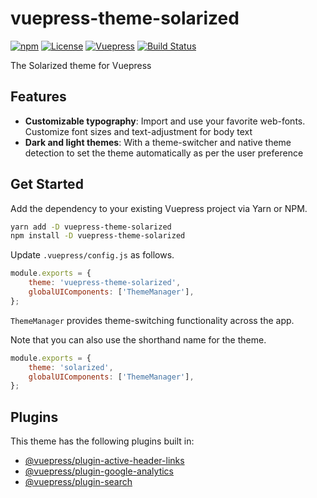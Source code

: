 # vuepress-theme-solarized

[![npm](https://img.shields.io/npm/v/vuepress-theme-solarized)](https://www.npmjs.com/package/vuepress-theme-solarized) [![License](https://img.shields.io/badge/license-MIT-green.svg)](./LICENSE) [![Vuepress](https://img.shields.io/github/package-json/dependency-version/Puritanic/vuepress-theme-solarized/@vuepress/plugin-search?label=vuepress)](https://github.com/vuejs/vuepress) [![Build Status](https://travis-ci.org/Puritanic/vuepress-theme-solarized.svg?branch=master)](https://travis-ci.org/Puritanic/vuepress-theme-solarized)

The Solarized theme for Vuepress

## Features

-   **Customizable typography**: Import and use your favorite web-fonts. Customize font sizes and text-adjustment for body text
-   **Dark and light themes**: With a theme-switcher and native theme detection to set the theme automatically as per the user preference

## Get Started

Add the dependency to your existing Vuepress project via Yarn or NPM.

```sh
yarn add -D vuepress-theme-solarized
npm install -D vuepress-theme-solarized
```

Update `.vuepress/config.js` as follows.

```js
module.exports = {
	theme: 'vuepress-theme-solarized',
	globalUIComponents: ['ThemeManager'],
};
```

`ThemeManager` provides theme-switching functionality across the app.

Note that you can also use the shorthand name for the theme.

```js
module.exports = {
	theme: 'solarized',
	globalUIComponents: ['ThemeManager'],
};
```

## Plugins

This theme has the following plugins built in:

-   [@vuepress/plugin-active-header-links](https://github.com/vuejs/vuepress/tree/master/packages/@vuepress/plugin-active-header-links)
-   [@vuepress/plugin-google-analytics](https://github.com/vuejs/vuepress/tree/master/packages/%40vuepress/plugin-google-analytics)
-   [@vuepress/plugin-search](https://github.com/vuejs/vuepress/tree/master/packages/%40vuepress/plugin-search)
